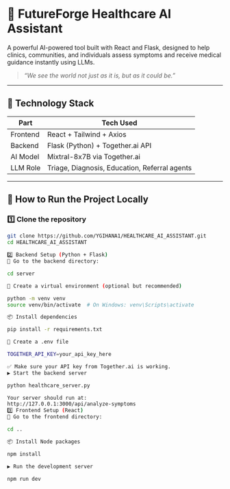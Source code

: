 # 🧠 FutureForge Healthcare AI Assistant

A powerful AI-powered tool built with React and Flask, designed to help clinics, communities, and individuals assess symptoms and receive medical guidance instantly using LLMs.

> _“We see the world not just as it is, but as it could be.”_

---

## 🔧 Technology Stack

| Part      | Tech Used                            |
|-----------|--------------------------------------|
| Frontend  | React + Tailwind + Axios             |
| Backend   | Flask (Python) + Together.ai API     |
| AI Model  | Mixtral-8x7B via Together.ai         |
| LLM Role  | Triage, Diagnosis, Education, Referral agents |

---

## 🚀 How to Run the Project Locally

### 1️⃣ Clone the repository

```bash
git clone https://github.com/YGIHANA1/HEALTHCARE_AI_ASSISTANT.git
cd HEALTHCARE_AI_ASSISTANT

2️⃣ Backend Setup (Python + Flask)
🔁 Go to the backend directory:

cd server

🐍 Create a virtual environment (optional but recommended)

python -m venv venv
source venv/bin/activate  # On Windows: venv\Scripts\activate

📦 Install dependencies

pip install -r requirements.txt

🔑 Create a .env file

TOGETHER_API_KEY=your_api_key_here

✅ Make sure your API key from Together.ai is working.
▶️ Start the backend server

python healthcare_server.py

Your server should run at:
http://127.0.0.1:3000/api/analyze-symptoms
3️⃣ Frontend Setup (React)
🔁 Go to the frontend directory:

cd ..

📦 Install Node packages

npm install

▶️ Run the development server

npm run dev


